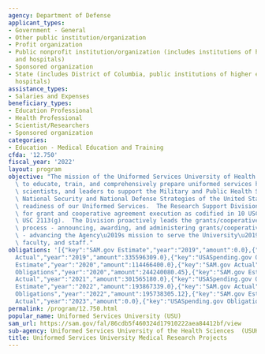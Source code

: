 ```yaml
---
agency: Department of Defense
applicant_types:
- Government - General
- Other public institution/organization
- Profit organization
- Public nonprofit institution/organization (includes institutions of higher education
  and hospitals)
- Sponsored organization
- State (includes District of Columbia, public institutions of higher education and
  hospitals)
assistance_types:
- Salaries and Expenses
beneficiary_types:
- Education Professional
- Health Professional
- Scientist/Researchers
- Sponsored organization
categories:
- Education - Medical Education and Training
cfda: '12.750'
fiscal_year: '2022'
layout: program
objective: "The mission of the Uniformed Services University of Health Sciences is\
  \ to educate, train, and comprehensively prepare uniformed services health professionals,\
  \ scientists, and leaders to support the Military and Public Health Systems, the\
  \ National Security and National Defense Strategies of the United States, and the\
  \ readiness of our Uniformed Services.  The Research Support Division is responsible\
  \ for grant and cooperative agreement execution as codified in 10 USC 2358 and 10\
  \ USC 2113(g).  The Division proactively leads the grants/cooperative agreements\
  \ process - announcing, awarding, and administering grants/cooperative agreements\
  \ - advancing the Agency\u2019s mission to serve the University\u2019s students,\
  \ faculty, and staff."
obligations: '[{"key":"SAM.gov Estimate","year":"2019","amount":0.0},{"key":"SAM.gov
  Actual","year":"2019","amount":335596309.0},{"key":"USASpending.gov Obligations","year":"2019","amount":337545305.82},{"key":"SAM.gov
  Estimate","year":"2020","amount":114466400.0},{"key":"SAM.gov Actual","year":"2020","amount":244121879.0},{"key":"USASpending.gov
  Obligations","year":"2020","amount":244240080.45},{"key":"SAM.gov Estimate","year":"2021","amount":271000000.0},{"key":"SAM.gov
  Actual","year":"2021","amount":301565180.0},{"key":"USASpending.gov Obligations","year":"2021","amount":298348018.74},{"key":"SAM.gov
  Estimate","year":"2022","amount":193867339.0},{"key":"SAM.gov Actual","year":"2022","amount":198812480.01},{"key":"USASpending.gov
  Obligations","year":"2022","amount":195738305.12},{"key":"SAM.gov Estimate","year":"2023","amount":397243206.92},{"key":"SAM.gov
  Actual","year":"2023","amount":0.0},{"key":"USASpending.gov Obligations","year":"2023","amount":218063121.28}]'
permalink: /program/12.750.html
popular_name: Uniformed Services University (USU)
sam_url: https://sam.gov/fal/86cdb5f460324d17910222aea84412bf/view
sub-agency: Uniformed Services University of the Health Sciences  (USUHS)
title: Uniformed Services University Medical Research Projects
---
```

